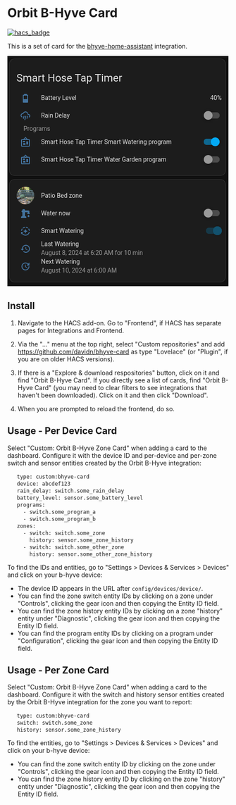 # Orbit B-Hyve Card

[![hacs_badge](https://img.shields.io/badge/HACS-Custom-41BDF5.svg?style=for-the-badge)](https://github.com/hacs/integration)

This is a set of card for the [bhyve-home-assistant](https://github.com/sebr/bhyve-home-assistant) integration.

![Screenshot of Orbit B-Hyve Card](screenshot.png)

## Install

1. Navigate to the HACS add-on. Go to "Frontend", if HACS has separate pages for Integrations and Frontend.

2. Via the "..." menu at the top right, select "Custom repositories" and add https://github.com/davidn/bhyve-card as type "Lovelace" (or "Plugin", if you are on older HACS versions).

3. If there is a "Explore & download respositories" button, click on it and find "Orbit B-Hyve Card". If you directly see a list of cards, find "Orbit B-Hyve Card" (you may need to clear filters to see integrations that haven't been downloaded). Click on it and then click "Download".

4. When you are prompted to reload the frontend, do so.

## Usage - Per Device Card

Select "Custom: Orbit B-Hyve Zone Card" when adding a card to the dashboard. Configure it with the device ID and per-device and per-zone switch and sensor entities created by the Orbit B-Hyve integration:

```
   type: custom:bhyve-card
   device: abcdef123
   rain_delay: switch.some_rain_delay
   battery_level: sensor.some_battery_level
   programs:
     - switch.some_program_a
     - switch.some_program_b
   zones:
     - switch: switch.some_zone
       history: sensor.some_zone_history
     - switch: switch.some_other_zone
       history: sensor.some_other_zone_history
```

To find the IDs and entities, go to "Settings > Devices & Services > Devices" and click on your b-hyve device:

* The device ID appears in the URL after `config/devices/device/`.
* You can find the zone switch entity IDs by clicking on a zone under "Controls", clicking the gear icon and then copying the Entity ID field.
* You can find the zone history entity IDs by clicking on a zone "history" entity under "Diagnostic", clicking the gear icon and then copying the Entity ID field.
* You can find the program entity IDs by clicking on a program under "Configuration", clicking the gear icon and then copying the Entity ID field.

## Usage - Per Zone Card

Select "Custom: Orbit B-Hyve Zone Card" when adding a card to the dashboard. Configure it with the switch and history sensor entities created by the Orbit B-Hyve integration for the zone you want to report:

```
   type: custom:bhyve-card
   switch: switch.some_zone
   history: sensor.some_zone_history
```

To find the entities, go to "Settings > Devices & Services > Devices" and click on your b-hyve device:

* You can find the zone switch entity ID by clicking on the zone under "Controls", clicking the gear icon and then copying the Entity ID field.
* You can find the zone history entity ID by clicking on the zone "history" entity under "Diagnostic", clicking the gear icon and then copying the Entity ID field.
